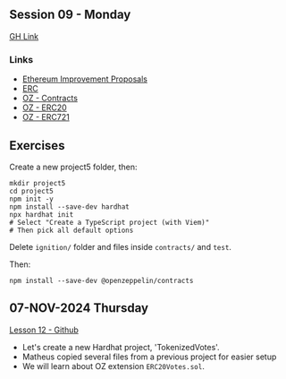 ## Session 09 - Monday

[GH Link](https://github.com/Encode-Club-Solidity-Bootcamp/Lesson-09)

### Links

- [Ethereum Improvement Proposals](https://eips.ethereum.org/)
- [ERC](https://eips.ethereum.org/erc)
- [OZ - Contracts](https://docs.openzeppelin.com/contracts/5.x/)
- [OZ - ERC20](https://docs.openzeppelin.com/contracts/5.x/erc20)
- [OZ - ERC721](https://docs.openzeppelin.com/contracts/5.x/erc721)

## Exercises

Create a new project5 folder, then:

```shell
mkdir project5
cd project5
npm init -y
npm install --save-dev hardhat
npx hardhat init
# Select "Create a TypeScript project (with Viem)"
# Then pick all default options
```

Delete `ignition/` folder and files inside `contracts/` and `test`.

Then:

```shell
npm install --save-dev @openzeppelin/contracts
```

## 07-NOV-2024 Thursday

[Lesson 12 - Github](https://github.com/Encode-Club-Solidity-Bootcamp/Lesson-12)

- Let's create a new Hardhat project, 'TokenizedVotes'.
- Matheus copied several files from a previous project for easier setup
- We will learn about OZ extension `ERC20Votes.sol`.
